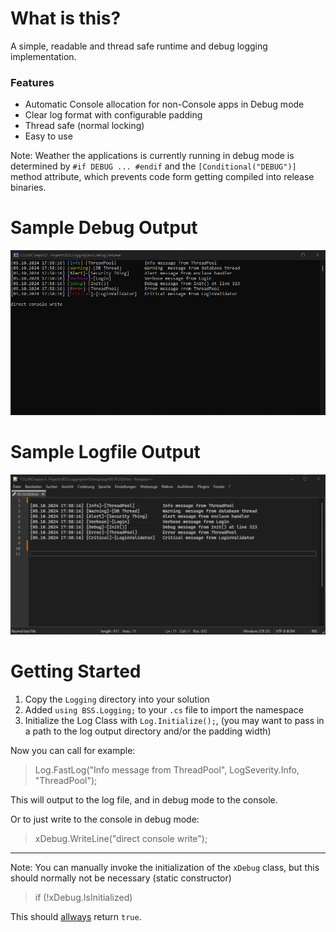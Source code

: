 ﻿# What is this?

A simple, readable and thread safe runtime and debug logging implementation.

### Features
- Automatic Console allocation for non-Console apps in Debug mode
- Clear log format with configurable padding
- Thread safe (normal locking)
- Easy to use

Note: Weather the applications is currently running in debug mode is determined by `#if DEBUG ... #endif` and the `[Conditional("DEBUG")]` method attribute, which prevents code form getting compiled into release binaries.

# Sample Debug Output

![Image](./readmeAssets/debug_cli_preview.png)

# Sample Logfile Output

![Image](./readmeAssets/sampleLogFile.png)

# Getting Started

1. Copy the `Logging` directory into your solution
2. Added `using BSS.Logging;` to your `.cs` file to import the namespace
3. Initialize the Log Class with `Log.Initialize();`, (you may want to pass in a path to the log output directory and/or the padding width)

Now you can call for example:
>	Log.FastLog("Info message from ThreadPool", LogSeverity.Info, "ThreadPool");

This will output to the log file, and in debug mode to the console.

Or to just write to the console in debug mode:
>	xDebug.WriteLine("direct console write");

---

Note: You can manually invoke the initialization of the `xDebug` class, but this should normally not be necessary (static constructor)
>	if (!xDebug.IsInitialized)

This should <u>allways</u> return `true`.